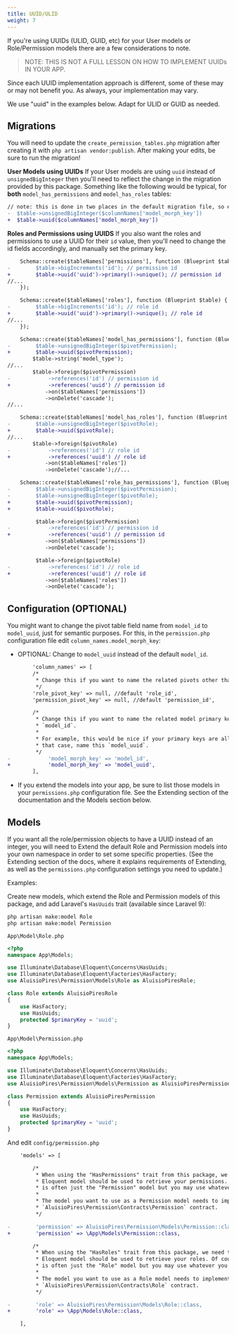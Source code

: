 ```yaml
---
title: UUID/ULID
weight: 7
---
```


If you're using UUIDs (ULID, GUID, etc) for your User models or Role/Permission models there are a few considerations to note.

> NOTE: THIS IS NOT A FULL LESSON ON HOW TO IMPLEMENT UUIDs IN YOUR APP.

Since each UUID implementation approach is different, some of these may or may not benefit you. As always, your implementation may vary.

We use "uuid" in the examples below. Adapt for ULID or GUID as needed.

## Migrations
You will need to update the `create_permission_tables.php` migration after creating it with `php artisan vendor:publish`. After making your edits, be sure to run the migration!

**User Models using UUIDs**
If your User models are using `uuid` instead of `unsignedBigInteger` then you'll need to reflect the change in the migration provided by this package. Something like the following would be typical, for **both** `model_has_permissions` and `model_has_roles` tables:

```diff
// note: this is done in two places in the default migration file, so edit both places:
-  $table->unsignedBigInteger($columnNames['model_morph_key'])
+  $table->uuid($columnNames['model_morph_key'])
```

**Roles and Permissions using UUIDS**
If you also want the roles and permissions to use a UUID for their `id` value, then you'll need to change the id fields accordingly, and manually set the primary key.

```diff
    Schema::create($tableNames['permissions'], function (Blueprint $table) {
-        $table->bigIncrements('id'); // permission id
+        $table->uuid('uuid')->primary()->unique(); // permission id
//...
    });

    Schema::create($tableNames['roles'], function (Blueprint $table) {
-        $table->bigIncrements('id'); // role id
+        $table->uuid('uuid')->primary()->unique(); // role id
//...
    });

    Schema::create($tableNames['model_has_permissions'], function (Blueprint $table) use ($tableNames, $columnNames) {
-        $table->unsignedBigInteger($pivotPermission);
+        $table->uuid($pivotPermission);
        $table->string('model_type');
//...
        $table->foreign($pivotPermission)
-            ->references('id') // permission id
+            ->references('uuid') // permission id
            ->on($tableNames['permissions'])
            ->onDelete('cascade');
//...

    Schema::create($tableNames['model_has_roles'], function (Blueprint $table) use ($tableNames, $columnNames) {
-        $table->unsignedBigInteger($pivotRole);
+        $table->uuid($pivotRole);
//...
        $table->foreign($pivotRole)
-            ->references('id') // role id
+            ->references('uuid') // role id
            ->on($tableNames['roles'])
            ->onDelete('cascade');//...

    Schema::create($tableNames['role_has_permissions'], function (Blueprint $table) use ($tableNames) {
-        $table->unsignedBigInteger($pivotPermission);
-        $table->unsignedBigInteger($pivotRole);
+        $table->uuid($pivotPermission);
+        $table->uuid($pivotRole);

         $table->foreign($pivotPermission)
-            ->references('id') // permission id
+            ->references('uuid') // permission id
            ->on($tableNames['permissions'])
            ->onDelete('cascade');

         $table->foreign($pivotRole)
-            ->references('id') // role id
+            ->references('uuid') // role id
            ->on($tableNames['roles'])
            ->onDelete('cascade'); 
```


## Configuration (OPTIONAL)
You might want to change the pivot table field name from `model_id` to `model_uuid`, just for semantic purposes.
For this, in the `permission.php` configuration file edit `column_names.model_morph_key`:

- OPTIONAL: Change to `model_uuid` instead of the default `model_id`.
```diff
        'column_names' => [    
        /*
         * Change this if you want to name the related pivots other than defaults
         */
        'role_pivot_key' => null, //default 'role_id',
        'permission_pivot_key' => null, //default 'permission_id',

        /*
         * Change this if you want to name the related model primary key other than
         * `model_id`.
         *
         * For example, this would be nice if your primary keys are all UUIDs. In
         * that case, name this `model_uuid`.
         */
-            'model_morph_key' => 'model_id',
+            'model_morph_key' => 'model_uuid',
        ],
```
- If you extend the models into your app, be sure to list those models in your `permissions.php` configuration file. See the Extending section of the documentation and the Models section below.

## Models
If you want all the role/permission objects to have a UUID instead of an integer, you will need to Extend the default Role and Permission models into your own namespace in order to set some specific properties. (See the Extending section of the docs, where it explains requirements of Extending, as well as the `permissions.php` configuration settings you need to update.)

Examples:

Create new models, which extend the Role and Permission models of this package, and add Laravel's `HasUuids` trait (available since Laravel 9):
```bash
php artisan make:model Role
php artisan make:model Permission
```

`App\Model\Role.php`
```php
<?php
namespace App\Models;

use Illuminate\Database\Eloquent\Concerns\HasUuids;
use Illuminate\Database\Eloquent\Factories\HasFactory;
use AluisioPires\Permission\Models\Role as AluisioPiresRole;

class Role extends AluisioPiresRole
{
    use HasFactory;
    use HasUuids;
    protected $primaryKey = 'uuid';
}
```

`App\Model\Permission.php`
```php
<?php
namespace App\Models;

use Illuminate\Database\Eloquent\Concerns\HasUuids;
use Illuminate\Database\Eloquent\Factories\HasFactory;
use AluisioPires\Permission\Models\Permission as AluisioPiresPermission;

class Permission extends AluisioPiresPermission
{
    use HasFactory;
    use HasUuids;
    protected $primaryKey = 'uuid';
}
```
And edit `config/permission.php`
```diff
    'models' => [

        /*
         * When using the "HasPermissions" trait from this package, we need to know which
         * Eloquent model should be used to retrieve your permissions. Of course, it
         * is often just the "Permission" model but you may use whatever you like.
         *
         * The model you want to use as a Permission model needs to implement the
         * `AluisioPires\Permission\Contracts\Permission` contract.
         */

-        'permission' => AluisioPires\Permission\Models\Permission::class
+        'permission' => \App\Models\Permission::class,

        /*
         * When using the "HasRoles" trait from this package, we need to know which
         * Eloquent model should be used to retrieve your roles. Of course, it
         * is often just the "Role" model but you may use whatever you like.
         *
         * The model you want to use as a Role model needs to implement the
         * `AluisioPires\Permission\Contracts\Role` contract.
         */

-        'role' => AluisioPires\Permission\Models\Role::class,
+        'role' => \App\Models\Role::class,

    ],
```
